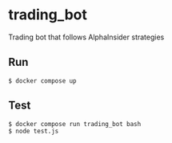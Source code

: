 # trading_bot
Trading bot that follows AlphaInsider strategies

## Run
`$ docker compose up`

## Test
`$ docker compose run trading_bot bash`  
`$ node test.js`
